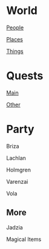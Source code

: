 # World
[People](https://github.com/LachlanDog/TheWik/blob/main/People/1_index.md)

[Places](https://lachlandog.github.io/TheWik/Places/1_index.md)

[Things](https://lachlandog.github.io/TheWik/Things/Index)

# Quests
[Main](https://lachlandog.github.io/TheWik/MainQuest)

[Other](https://lachlandog.github.io/TheWik/Quests/Index)

# Party
Briza

Lachlan

Holmgren

Varenzai

Vola

## More
Jadzia

Magical Items
